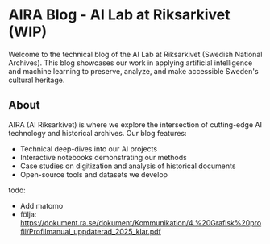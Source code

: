 # AIRA Blog - AI Lab at Riksarkivet (WIP)

Welcome to the technical blog of the AI Lab at Riksarkivet (Swedish National Archives). This blog showcases our work in applying artificial intelligence and machine learning to preserve, analyze, and make accessible Sweden's cultural heritage.

## About

AIRA (AI Riksarkivet) is where we explore the intersection of cutting-edge AI technology and historical archives. Our blog features:

- Technical deep-dives into our AI projects
- Interactive notebooks demonstrating our methods
- Case studies on digitization and analysis of historical documents
- Open-source tools and datasets we develop


todo:
- Add matomo
- följa: https://dokument.ra.se/dokument/Kommunikation/4.%20Grafisk%20profil/Profilmanual_uppdaterad_2025_klar.pdf
